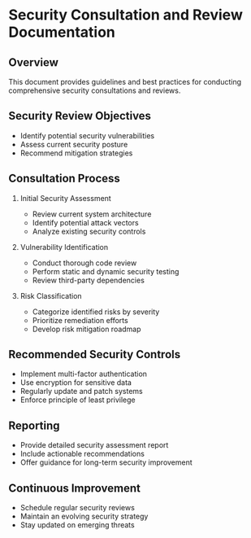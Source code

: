 # Security Consultation and Review Documentation

## Overview
This document provides guidelines and best practices for conducting comprehensive security consultations and reviews.

## Security Review Objectives
- Identify potential security vulnerabilities
- Assess current security posture
- Recommend mitigation strategies

## Consultation Process
1. Initial Security Assessment
   - Review current system architecture
   - Identify potential attack vectors
   - Analyze existing security controls

2. Vulnerability Identification
   - Conduct thorough code review
   - Perform static and dynamic security testing
   - Review third-party dependencies

3. Risk Classification
   - Categorize identified risks by severity
   - Prioritize remediation efforts
   - Develop risk mitigation roadmap

## Recommended Security Controls
- Implement multi-factor authentication
- Use encryption for sensitive data
- Regularly update and patch systems
- Enforce principle of least privilege

## Reporting
- Provide detailed security assessment report
- Include actionable recommendations
- Offer guidance for long-term security improvement

## Continuous Improvement
- Schedule regular security reviews
- Maintain an evolving security strategy
- Stay updated on emerging threats